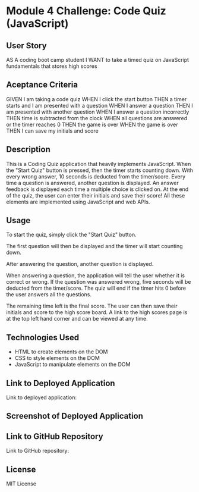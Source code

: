# Module 4 Challenge: Code Quiz (JavaScript)

## User Story

AS A coding boot camp student
I WANT to take a timed quiz on JavaScript fundamentals that stores high scores

## Aceptance Criteria

GIVEN I am taking a code quiz
WHEN I click the start button
THEN a timer starts and I am presented with a question
WHEN I answer a question
THEN I am presented with another question
WHEN I answer a question incorrectly
THEN time is subtracted from the clock
WHEN all questions are answered or the timer reaches 0
THEN the game is over
WHEN the game is over
THEN I can save my initials and score

## Description

This is a Coding Quiz application that heavily implements JavaScript. When the "Start Quiz" button is pressed, then the timer starts counting down. With every wrong answer, 10 seconds is deducted from the timer/score. Every time a question is answered, another question is displayed. An answer feedback is displayed each time a multiple choice is clicked on. At the end of the quiz, the user can enter their initials and save their score! All these elements are implemented using JavaScript and web APIs.

## Usage

To start the quiz, simply click the "Start Quiz" button.

The first question will then be displayed and the timer will start counting down.

After answering the question, another question is displayed.

When answering a question, the application will tell the user whether it is correct or wrong. If the question was answered wrong, five seconds will be deducted from the timer/score. The quiz will end if the timer hits 0 before the user answers all the questions.

The remaining time left is the final score. The user can then save their initials and score to the high score board. A link to the high scores page is at the top left hand corner and can be viewed at any time.

## Technologies Used

- HTML to create elements on the DOM
- CSS to style elements on the DOM
- JavaScript to manipulate elements on the DOM

## Link to Deployed Application

Link to deployed application:

## Screenshot of Deployed Application

## Link to GitHub Repository

Link to GitHub repository:

## License

MIT License
